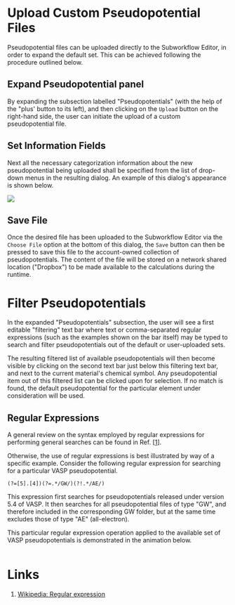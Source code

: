 # Upload Custom Pseudopotential Files

Pseudopotential files can be uploaded directly to the Subworkflow Editor, in order to expand the default set. This can be achieved following the procedure outlined below.

## Expand Pseudopotential panel

By expanding the subsection labelled "Pseudopotentials" (with the help of the "plus' button <i class="zmdi zmdi-plus zmdi-hc-border"></i> to its left), and then clicking on the `Upload` button  <i class="zmdi zmdi-upload zmdi-hc-border"></i> on the right-hand side, the user can initiate the upload of a custom pseudopotential file. 

## Set Information Fields

Next all the necessary categorization information about the new pseudopotential being uploaded shall be specified from the list of drop-down menus in the resulting dialog. An example of this dialog's appearance is shown below.

 <img src="/images/pp-upload.png"/>
 
## Save File
 
Once the desired file has been uploaded to the Subworkflow Editor via the `Choose File` option at the bottom of this dialog, the `Save` button can then be pressed to save this file to the account-owned collection of pseudopotentials. The content of the file will be stored on a network shared location ("Dropbox") to be made available to the calculations during the runtime.

# Filter Pseudopotentials

In the expanded "Pseudopotentials" subsection, the user will see a first editable "filtering" text bar where text or comma-separated regular expressions (such as the examples shown on the bar itself) may be typed to search and filter pseudopotentials out of the default or user-uploaded sets.

The resulting filtered list of available pseudopotentials will then become visible by clicking on the second text bar just below this filtering text bar, and next to the current material's chemical symbol. Any pseudopotential item out of this filtered list can be clicked upon for selection. If no match is found, the default pseudopotential for the particular element under consideration will be used.

## Regular Expressions

A general review on the syntax employed by regular expressions for performing general searches can be found in Ref. [[1](#links)].

Otherwise, the use of regular expressions is best illustrated by way of a specific example. Consider the following regular expression for searching for a particular VASP pseudopotential.

```regexp
(?=[5].[4])(?=.*/GW/)(?!.*/AE/)
```

This expression first searches for pseudopotentials released under version 5.4 of VASP. It then searches for all pseudopotential files of type "GW", and therefore included in the corresponding GW folder, but at the same time excludes those of type "AE" (all-electron). 

This particular regular expression operation applied to the available set of VASP pseudopotentials is demonstrated in the animation below.

<img data-gifffer="/images/regular-expression.gif" />
 
# Links

1. [Wikipedia: Regular expression](https://en.wikipedia.org/wiki/Regular_expression)

